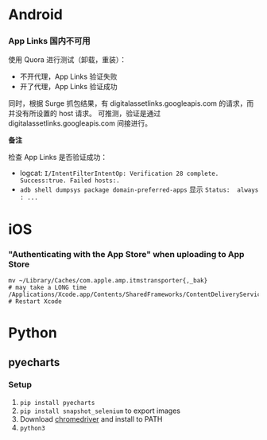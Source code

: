 # Android

### App Links 国内不可用

使用 Quora 进行测试（卸载，重装）：
- 不开代理，App Links 验证失败
- 开了代理，App Links 验证成功

同时，根据 Surge 抓包结果，有 digitalassetlinks.googleapis.com 的请求，而并没有所设置的 host 请求。
可推测，验证是通过 digitalassetlinks.googleapis.com 间接进行。

**备注**

检查 App Links 是否验证成功：
- logcat: `I/IntentFilterIntentOp: Verification 28 complete. Success:true. Failed hosts:.`
- `adb shell dumpsys package domain-preferred-apps` 显示 `Status:  always : ...`

# iOS

### "Authenticating with the App Store" when uploading to App Store

```
mv ~/Library/Caches/com.apple.amp.itmstransporter{,_bak}
# may take a LONG time
/Applications/Xcode.app/Contents/SharedFrameworks/ContentDeliveryServices.framework/Versions/A/itms/bin/iTMSTransporter
# Restart Xcode
```

# Python

## pyecharts

### Setup

1. `pip install pyecharts`
2. `pip install snapshot_selenium` to export images
  1. Download [chromedriver](https://sites.google.com/a/chromium.org/chromedriver/home) and install to PATH
3. `python3`
